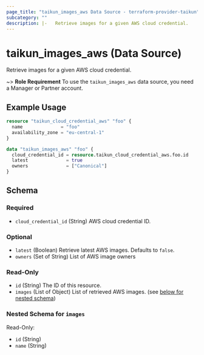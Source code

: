 ```yaml
---
page_title: "taikun_images_aws Data Source - terraform-provider-taikun"
subcategory: ""
description: |-   Retrieve images for a given AWS cloud credential.
---
```


# taikun_images_aws (Data Source)

Retrieve images for a given AWS cloud credential.

~> **Role Requirement** To use the `taikun_images_aws` data source, you need a Manager or Partner account.

## Example Usage

```terraform
resource "taikun_cloud_credential_aws" "foo" {
  name              = "foo"
  availability_zone = "eu-central-1"
}

data "taikun_images_aws" "foo" {
  cloud_credential_id = resource.taikun_cloud_credential_aws.foo.id
  latest              = true
  owners              = ["Canonical"]
}
```

<!-- schema generated by tfplugindocs -->
## Schema

### Required

- `cloud_credential_id` (String) AWS cloud credential ID.

### Optional

- `latest` (Boolean) Retrieve latest AWS images. Defaults to `false`.
- `owners` (Set of String) List of AWS image owners

### Read-Only

- `id` (String) The ID of this resource.
- `images` (List of Object) List of retrieved AWS images. (see [below for nested schema](#nestedatt--images))

<a id="nestedatt--images"></a>
### Nested Schema for `images`

Read-Only:

- `id` (String)
- `name` (String)


